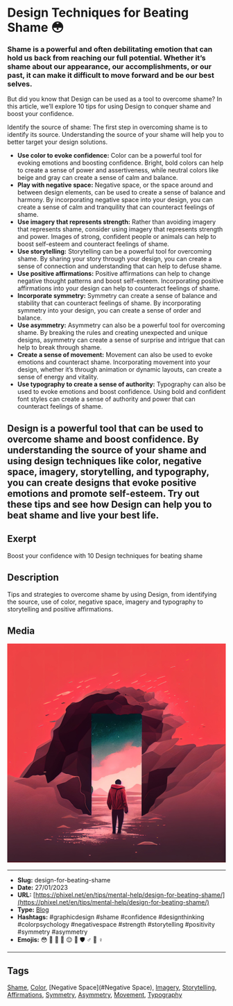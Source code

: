 # Design Techniques for Beating Shame 😳
### Shame is a powerful and often debilitating emotion that can hold us back from reaching our full potential. Whether it’s shame about our appearance, our accomplishments, or our past, it can make it difficult to move forward and be our best selves.

But did you know that Design can be used as a tool to overcome shame? In this article, we’ll explore 10 tips for using Design to conquer shame and boost your confidence.

Identify the source of shame: The first step in overcoming shame is to identify its source. Understanding the source of your shame will help you to better target your design solutions.

- **Use color to evoke confidence:** Color can be a powerful tool for evoking emotions and boosting confidence. Bright, bold colors can help to create a sense of power and assertiveness, while neutral colors like beige and gray can create a sense of calm and balance.
- **Play with negative space:** Negative space, or the space around and between design elements, can be used to create a sense of balance and harmony. By incorporating negative space into your design, you can create a sense of calm and tranquility that can counteract feelings of shame.
- **Use imagery that represents strength:** Rather than avoiding imagery that represents shame, consider using imagery that represents strength and power. Images of strong, confident people or animals can help to boost self-esteem and counteract feelings of shame.
- **Use storytelling:** Storytelling can be a powerful tool for overcoming shame. By sharing your story through your design, you can create a sense of connection and understanding that can help to defuse shame.
- **Use positive affirmations:** Positive affirmations can help to change negative thought patterns and boost self-esteem. Incorporating positive affirmations into your design can help to counteract feelings of shame.
- **Incorporate symmetry:** Symmetry can create a sense of balance and stability that can counteract feelings of shame. By incorporating symmetry into your design, you can create a sense of order and balance.
- **Use asymmetry:** Asymmetry can also be a powerful tool for overcoming shame. By breaking the rules and creating unexpected and unique designs, asymmetry can create a sense of surprise and intrigue that can help to break through shame.
- **Create a sense of movement:** Movement can also be used to evoke emotions and counteract shame. Incorporating movement into your design, whether it’s through animation or dynamic layouts, can create a sense of energy and vitality.
- **Use typography to create a sense of authority:** Typography can also be used to evoke emotions and boost confidence. Using bold and confident font styles can create a sense of authority and power that can counteract feelings of shame.

Design is a powerful tool that can be used to overcome shame and boost confidence. By understanding the source of your shame and using design techniques like color, negative space, imagery, storytelling, and typography, you can create designs that evoke positive emotions and promote self-esteem. Try out these tips and see how Design can help you to beat shame and live your best life.
------------
## Exerpt
Boost your confidence with 10 Design techniques for beating shame
## Description
Tips and strategies to overcome shame by using Design, from identifying the source, use of color, negative space, imagery and typography to storytelling and positive affirmations.
## Media
<img src="media/1fc55579/design-help-shame.jpg">

------------
- **Slug:** design-for-beating-shame
- **Date:** 27/01/2023
- **URL:** [https://phixel.net/en/tips/mental-help/design-for-beating-shame/](https://phixel.net/en/tips/mental-help/design-for-beating-shame/)
- **Type:** [Blog](#blog)
- **Hashtags:** #graphicdesign #shame #confidence #designthinking #colorpsychology #negativespace #strength #storytelling #positivity #symmetry #asymmetry
- **Emojis:** 😳 🎨 💪 🏼 😌 🌟 🛡 ♂️ 🦸 ‍♀

------------
## Tags
[Shame](#Shame), [Color](#Color), [Negative Space](#Negative Space), [Imagery](#Imagery), [Storytelling](#Storytelling), [Affirmations](#Affirmations), [Symmetry](#Symmetry), [Asymmetry](#Asymmetry), [Movement](#Movement), [Typography](#Typography)
